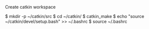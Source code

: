 Create catkin workspace

$ mkdir -p ~/catkin/src
$ cd ~/catkin/
$ catkin_make
$ echo "source ~/catkin/devel/setup.bash" >> ~/.bashrc
$ source ~/.bashrc
